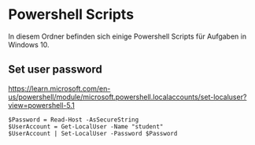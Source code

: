# Powershell Scripts
In diesem Ordner befinden sich einige Powershell Scripts für Aufgaben in Windows 10.

## Set user password
https://learn.microsoft.com/en-us/powershell/module/microsoft.powershell.localaccounts/set-localuser?view=powershell-5.1
```
$Password = Read-Host -AsSecureString
$UserAccount = Get-LocalUser -Name "student"
$UserAccount | Set-LocalUser -Password $Password
```
